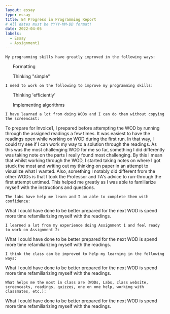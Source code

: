```yaml
---
layout: essay
type: essay
title: E4 Progress in Programming Report
# All dates must be YYYY-MM-DD format!
date: 2022-04-05
labels:
  - Essay
  - Assignment1
---
```



```
My programming skills have greatly improved in the following ways:
```
<ul> Formatting </ul>
<ul> Thinking "simple"</ul>


```
I need to work on the following to improve my programming skills:
```
<ul> Thinking 'efficiently' </ul>
<ul> Implementing algorithms </ul> 

```
I have learned a lot from doing WODs and I can do them without copying the screencast:
```
To prepare for Invoice1, I prepared before attempting the WOD by running through the assigned readings a few times. It was easiest to have the readings open while working on WOD during the first run. In that way, I could try see if I can work my way to a solution through the readings. As this was the most challenging WOD for me so far, something I did differently was taking note on the parts I really found most challenging. By this I mean that whilst working through the WOD, I started taking notes on where I got stuck the most and writing out my thinking on paper in an attempt to visualize what I wanted. Also, something I notably did different from the other WODs is that I took the Professor and TA's advice to run-through the first attempt untimed. This helped me greatly as I was able to familiarize myself with the instructions and questions. 


```
The labs have help me learn and I am able to complete them with confidence:
```
What I could have done to be better prepared for the next WOD is spend more time refamiliarizing myself with the readings.



```
I learned a lot from my experience doing Assignment 1 and feel ready to work on Assignment 2:
```
What I could have done to be better prepared for the next WOD is spend more time refamiliarizing myself with the readings.


```
I think the class can be improved to help my learning in the following ways:
```
What I could have done to be better prepared for the next WOD is spend more time refamiliarizing myself with the readings.


```
What helps me the most in class are (WODs, Labs, class website, screencasts, readings, quizzes, one on one help, working with classmates, etc.):
```
What I could have done to be better prepared for the next WOD is spend more time refamiliarizing myself with the readings.







